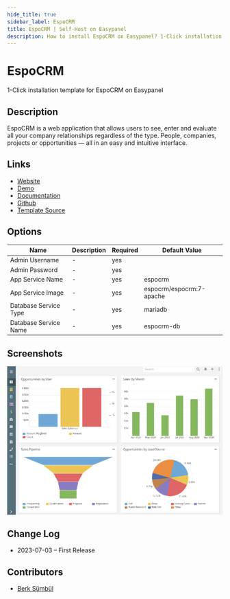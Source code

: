 ```yaml
---
hide_title: true
sidebar_label: EspoCRM
title: EspoCRM | Self-Host on Easypanel
description: How to install EspoCRM on Easypanel? 1-Click installation template for EspoCRM on Easypanel
---
```


<!-- generated -->

# EspoCRM

1-Click installation template for EspoCRM on Easypanel

## Description

EspoCRM is a web application that allows users to see, enter and evaluate all your company relationships regardless of the type. People, companies, projects or opportunities — all in an easy and intuitive interface.

## Links

- [Website](https://espocrm.com)
- [Demo](https://demo.espocrm.com)
- [Documentation](https://docs.espocrm.com)
- [Github](https://github.com/espocrm)
- [Template Source](https://github.com/easypanel-io/templates/tree/main/templates/espocrm)

## Options

Name | Description | Required | Default Value
-|-|-|-
Admin Username | - | yes | 
Admin Password | - | yes | 
App Service Name | - | yes | espocrm
App Service Image | - | yes | espocrm/espocrm:7-apache
Database Service Type | - | yes | mariadb
Database Service Name | - | yes | espocrm-db

## Screenshots

![EspoCRM Screenshot](./assets/screenshot.png)

## Change Log

- 2023-07-03 – First Release

## Contributors

- [Berk Sümbül](https://berksmbl.com)
